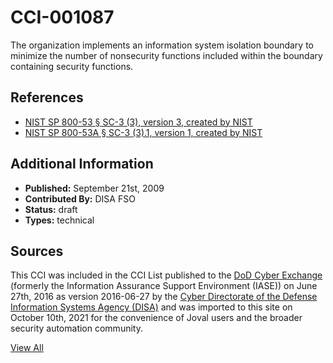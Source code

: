 # CCI-001087

The organization implements an information system isolation boundary to minimize the number of nonsecurity functions included within the boundary containing security functions.

## References ##

* [NIST SP 800-53 § SC-3 (3), version 3, created by NIST](http://csrc.nist.gov/publications/PubsSPs.html)
* [NIST SP 800-53A § SC-3 (3).1, version 1, created by NIST](http://csrc.nist.gov/publications/PubsSPs.html)


## Additional Information ##

* **Published:** September 21st, 2009
* **Contributed By:** DISA FSO
* **Status:** draft
* **Types:** technical

## Sources ##

This CCI was included in the CCI List published to the [DoD Cyber Exchange](https://public.cyber.mil/stigs/cci/)
(formerly the Information Assurance Support Environment (IASE)) on June 27th, 2016 as version
2016-06-27 by the [Cyber Directorate of the Defense Information Systems Agency (DISA)](https://public.cyber.mil/about-cyber/)
and was imported to this site on October 10th, 2021 for the convenience of Joval users and the broader
security automation community.

[View All](../README.md)
